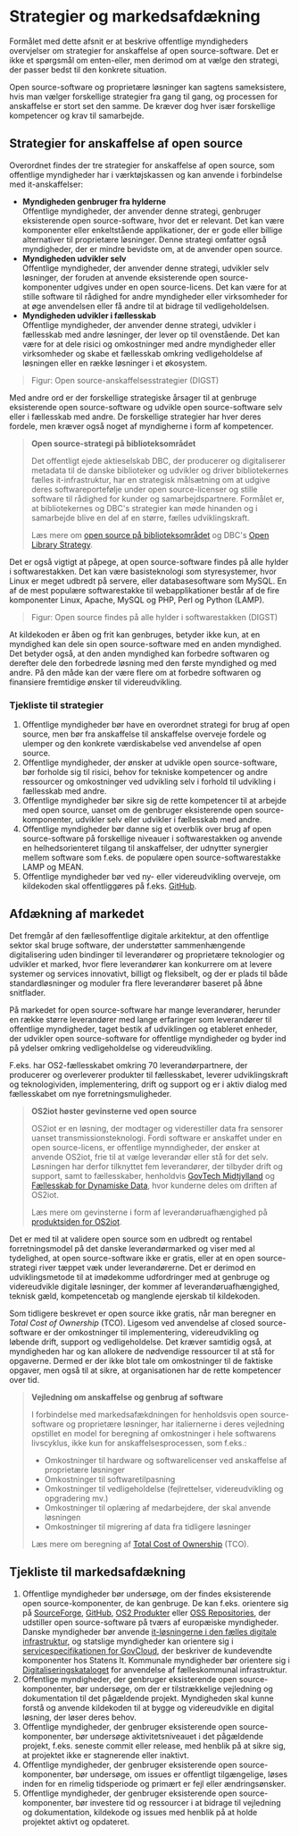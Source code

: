 # Strategier og markedsafdækning

Formålet med dette afsnit er at beskrive offentlige myndigheders overvjelser om strategier for anskaffelse af open source-software. Det er ikke et spørgsmål om enten-eller, men derimod om at vælge den strategi, der passer bedst til den konkrete situation.

Open source-software og proprietære løsninger kan sagtens sameksistere, hvis man vælger forskellige strategier fra gang til gang, og processen for anskaffelse er stort set den samme. De kræver dog hver især forskellige kompetencer og krav til samarbejde.

## Strategier for anskaffelse af open source

Overordnet findes der tre strategier for anskaffelse af open source, som offentlige myndigheder har i værktøjskassen og kan anvende i forbindelse med it-anskaffelser:

  * **Myndigheden genbruger fra hylderne**<br>
    Offentlige myndigheder, der anvender denne strategi, genbruger eksisterende open source-software, hvor det er relevant. Det kan være komponenter eller enkeltstående applikationer, der er gode eller billige alternativer til proprietære løsninger. Denne strategi omfatter også myndigheder, der er mindre bevidste om, at de anvender open source.
  * **Myndigheden udvikler selv**<br>
    Offentlige myndigheder, der anvender denne strategi, udvikler selv løsninger, der foruden at anvende eksisterende open source-komponenter udgives under en open source-licens. Det kan være for at stille software til rådighed for andre myndigheder eller virksomheder for at øge anvendelsen eller få andre til at bidrage til vedligeholdelsen.
  * **Myndigheden udvikler i fællesskab**<br>
    Offentlige myndigheder, der anvender denne strategi, udvikler i fællesskab med andre løsninger, der lever op til ovenstående. Det kan være for at dele risici og omkostninger med andre myndigheder eller virksomheder og skabe et fællesskab omkring vedligeholdelse af løsningen eller en række løsninger i et økosystem.

> Figur: Open source-anskaffelsesstrategier (DIGST)

Med andre ord er der forskellige strategiske årsager til at genbruge eksisterende open source-software og udvikle open source-software selv eller i fællesskab med andre. De forskellige strategier har hver deres fordele, men kræver også noget af myndigherne i form af kompetencer.

> **Open source-strategi på biblioteksområdet**
> 
> Det offentligt ejede aktieselskab DBC, der producerer og digitaliserer metadata til de danske biblioteker og udvikler og driver bibliotekernes fælles it-infrastruktur, har en strategisk målsætning om at udgive deres softwareportefølje under open source-licenser og stille software til rådighed for kunder og samarbejdspartnere. Formålet er, at bibliotekernes og DBC's strategier kan møde hinanden og i samarbejde blive en del af en større, fælles udviklingskraft.
> 
> Læs mere om [open source på biblioteksområdet](https://www.dbc.dk/videndeling/hvad-er-open-source) og DBC's [Open Library Strategy](https://www.dbc.dk/om-dbc/udvikling/open-library-strategy).

Det er også vigtigt at påpege, at open source-software findes på alle hylder i softwarestakken. Det kan være basisteknologi som styresystemer, hvor Linux er meget udbredt på servere, eller databasesoftware som MySQL. En af de mest populære softwarestakke til webapplikationer består af de fire komponenter Linux, Apache, MySQL og PHP, Perl og Python (LAMP).

> Figur: Open source findes på alle hylder i softwarestakken (DIGST)

At kildekoden er åben og frit kan genbruges, betyder ikke kun, at en myndighed kan dele sin open source-software med en anden myndighed. Det betyder også, at den anden myndighed kan forbedre softwaren og derefter dele den forbedrede løsning med den første myndighed og med andre. På den måde kan der være flere om at forbedre softwaren og finansiere fremtidige ønsker til videreudvikling.

### Tjekliste til strategier

1. Offentlige myndigheder bør have en overordnet strategi for brug af open source, men bør fra anskaffelse til anskaffelse overveje fordele og ulemper og den konkrete værdiskabelse ved anvendelse af open source.
2. Offentlige myndigheder, der ønsker at udvikle open source-software, bør forholde sig til risici, behov for tekniske kompetencer og andre ressourcer og omkostninger ved udvikling selv i forhold til udvikling i fællesskab med andre.
3. Offentlige myndigheder bør sikre sig de rette kompetencer til at arbejde med open source, uanset om de genbruger eksisterende open source-komponenter, udvikler selv eller udvikler i fællesskab med andre.
4. Offentlige myndigheder bør danne sig et overblik over brug af open source-software på forskellige niveauer i softwarestakken og anvende en helhedsorienteret tilgang til anskaffelser, der udnytter synergier mellem software som f.eks. de populære open source-softwarestakke LAMP og MEAN.
5. Offentlige myndigheder bør ved ny- eller videreudvikling overveje, om kildekoden skal offentliggøres på f.eks. [GitHub](https://github.com/).

## Afdækning af markedet

Det fremgår af den fællesoffentlige digitale arkitektur, at den offentlige sektor skal bruge software, der understøtter sammenhængende digitalisering uden bindinger til leverandører og proprietære teknologier og udvikler et marked, hvor flere leverandører kan konkurrere om at levere systemer og services innovativt, billigt og fleksibelt, og der er plads til både standardløsninger og moduler fra flere leverandører baseret på åbne snitflader.

På markedet for open source-software har mange leverandører, herunder en række større leverandører med lange erfaringer som leverandører til offentlige myndigheder, taget bestik af udviklingen og etableret enheder, der udvikler open source-software for offentlige myndigheder og byder ind på ydelser omkring vedligeholdelse og videreudvikling.

F.eks. har OS2-fællesskabet omkring 70 leverandørpartnere, der producerer og overleverer produkter til fællesskabet, leverer udviklingskraft og teknologividen, implementering, drift og support og er i aktiv dialog med fællesskabet om nye forretningsmuligheder.

> **OS2iot høster gevinsterne ved open source**
> 
> OS2iot er en løsning, der modtager og viderestiller data fra sensorer uanset transmissionsteknologi. Fordi software er anskaffet under en open source-licens, er offentlige mynndigheder, der ønsker at anvende OS2iot, frie til at vælge leverandør eller stå for det selv. Løsningen har derfor tilknyttet fem leverandører, der tilbyder drift og support, samt to fællesskaber, henholdvis [GovTech Midtjylland](https://govtechmidtjylland.dk/) og [Fællesskab for Dynamiske Data](https://www.gate21.dk/faelleskab-for-dynamiske-data/), hvor kunderne deles om driften af OS2iot.
> 
> Læs mere om gevinsterne i form af leverandøruafhængighed på [produktsiden for OS2iot](https://os2.eu/produkt/os2iot).

Det er med til at validere open source som en udbredt og rentabel forretningsmodel på det danske leverandørmarked og viser med al tydelighed, at open source-software ikke er gratis, eller at en open source-strategi river tæppet væk under leverandørerne. Det er derimod en udviklingsmetode til at imødekomme udfordringer med at genbruge og videreudvikle digitale løsninger, der kommer af leverandøruafhængighed, teknisk gæld, kompetencetab og manglende ejerskab til kildekoden.

Som tidligere beskrevet er open source ikke gratis, når man beregner en *Total Cost of Ownership* (TCO). Ligesom ved anvendelse af closed source-software er der omkostninger til implementering, videreudvikling og løbende drift, support og vedligeholdelse. Det kræver samtidig også, at myndigheden har og kan allokere de nødvendige ressourcer til at stå for opgaverne. Dermed er der ikke blot tale om omkostninger til de faktiske opgaver, men også til at sikre, at organisationen har de rette kompetencer over tid.

> **Vejledning om anskaffelse og genbrug af software**
> 
> I forbindelse med markedsafækdningen for henholdsvis open source-software og proprietære løsninger, har italiernerne i deres vejledning opstillet en model for beregning af omkostninger i hele softwarens livscyklus, ikke kun for anskaffelsesprocessen, som f.eks.:
> 
>  * Omkostninger til hardware og softwarelicenser ved anskaffelse af proprietære løsninger
>  * Omkostninger til softwaretilpasning
>  * Omkostninger til vedligeholdelse (fejlrettelser, videreudvikling og opgradering mv.)
>  * Omkostninger til oplæring af medarbejdere, der skal anvende løsningen
>  * Omkostninger til migrering af data fra tidligere løsninger
>  
> Læs mere om beregning af [Total Cost of Ownership](https://docs.italia.it/italia/developers-italia/gl-acquisition-and-reuse-software-for-pa-docs/en/stabile/software-acquisition/total-cost-of-ownership.html) (TCO).

## Tjekliste til markedsafdækning

1. Offentlige myndigheder bør undersøge, om der findes eksisterende open source-komponenter, de kan genbruge. De kan f.eks. orientere sig på [SourceForge](https://sourceforge.net/), [GitHub](https://github.com/), [OS2 Produkter](https://os2.eu/produkter) eller [OSS Repositories](https://joinup.ec.europa.eu/collection/open-source-observatory-osor/oss-repositories), der udstiller open source-software på tværs af europæiske myndigheder. Danske myndigheder bør anvende [it-løsningerne i den fælles digitale infrastruktur](https://digst.dk/it-loesninger/), og statslige myndigheder kan orientere sig i [servicespecifikationen for GovCloud](https://govcloud.dk/media/11706/servicespecifikation-govclouddk.pdf), der beskriver de kundevendte komponenter hos Statens It. Kommunale myndigheder bør orientere sig i [Digitaliseringskataloget](https://digitaliseringskataloget.dk/) for anvendelse af fælleskommunal infrastruktur.
2. Offentlige myndigheder, der genbruger eksisterende open source-komponenter, bør undersøge, om der er tilstrækkelige vejledning og dokumentation til det pågældende projekt. Myndigheden skal kunne forstå og anvende kildekoden til at bygge og videreudvikle en digital løsning, der løser deres behov.
3. Offentlige myndigheder, der genbruger eksisterende open source-komponenter, bør undersøge aktivitetsniveauet i det pågældende projekt, f.eks. seneste commit eller release, med henblik på at sikre sig, at projektet ikke er stagnerende eller inaktivt.
4. Offentlige myndigheder, der genbruger eksisterende open source-komponenter, bør undersøge, om issues er offentligt tilgængelige, løses inden for en rimelig tidsperiode og primært er fejl eller ændringsønsker.
5. Offentlige myndigheder, der genbruger eksisterende open source-komponenter, bør investere tid og ressourcer i at bidrage til vejledning og dokumentation, kildekode og issues med henblik på at holde projektet aktivt og opdateret.
